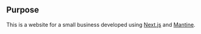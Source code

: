 ## Purpose

This is a website for a small business developed using [Next.js](https://nextjs.org/) and [Mantine](https://mantine.dev/).
